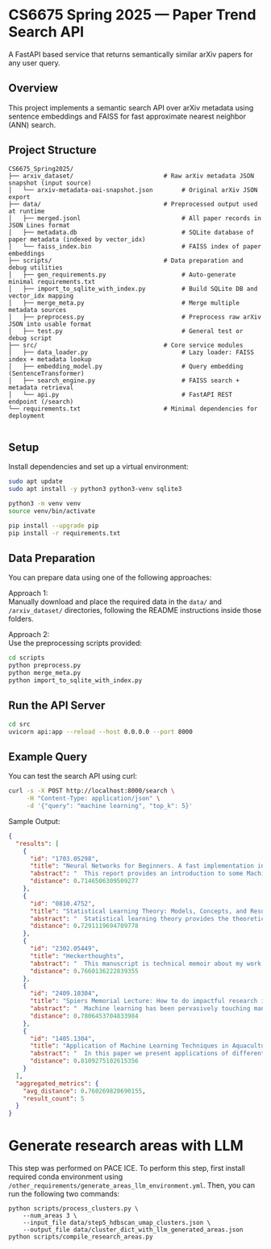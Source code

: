 # CS6675 Spring 2025 — Paper Trend Search API

A FastAPI based service that returns semantically similar arXiv papers for any user query.

## Overview

This project implements a semantic search API over arXiv metadata using sentence embeddings and FAISS for fast approximate nearest neighbor (ANN) search.

## Project Structure

```
CS6675_Spring2025/
├── arxiv_dataset/                         # Raw arXiv metadata JSON snapshot (input source)
│   └── arxiv-metadata-oai-snapshot.json        # Original arXiv JSON export
├── data/                                  # Preprocessed output used at runtime
│   ├── merged.jsonl                            # All paper records in JSON Lines format
│   ├── metadata.db                             # SQLite database of paper metadata (indexed by vector_idx)
│   └── faiss_index.bin                         # FAISS index of paper embeddings
├── scripts/                               # Data preparation and debug utilities
│   ├── gen_requirements.py                     # Auto-generate minimal requirements.txt
│   ├── import_to_sqlite_with_index.py          # Build SQLite DB and vector_idx mapping
│   ├── merge_meta.py                           # Merge multiple metadata sources
│   ├── preprocess.py                           # Preprocess raw arXiv JSON into usable format
│   ├── test.py                                 # General test or debug script
├── src/                                   # Core service modules
│   ├── data_loader.py                          # Lazy loader: FAISS index + metadata lookup
│   ├── embedding_model.py                      # Query embedding (SentenceTransformer)
│   ├── search_engine.py                        # FAISS search + metadata retrieval
│   └── api.py                                  # FastAPI REST endpoint (/search)
└── requirements.txt                       # Minimal dependencies for deployment


```

## Setup

Install dependencies and set up a virtual environment:

```bash
sudo apt update
sudo apt install -y python3 python3-venv sqlite3

python3 -m venv venv
source venv/bin/activate

pip install --upgrade pip
pip install -r requirements.txt
```

## Data Preparation

You can prepare data using one of the following approaches:

Approach 1:  
Manually download and place the required data in the `data/` and `/arxiv_dataset/` directories, following the README instructions inside those folders.

Approach 2:  
Use the preprocessing scripts provided:

```bash
cd scripts
python preprocess.py
python merge_meta.py
python import_to_sqlite_with_index.py
```

## Run the API Server

```bash
cd src
uvicorn api:app --reload --host 0.0.0.0 --port 8000
```

## Example Query

You can test the search API using curl:

```bash
curl -s -X POST http://localhost:8000/search \
     -H "Content-Type: application/json" \
     -d '{"query": "machine learning", "top_k": 5}'
```

Sample Output:

```json
{
  "results": [
    {
      "id": "1703.05298",
      "title": "Neural Networks for Beginners. A fast implementation in Matlab, Torch,\n  TensorFlow",
      "abstract": "  This report provides an introduction to some Machine Learning tools within\nthe most common development environments. It mainly focuses on practical\nproblems, skipping any theoretical introduction. It is oriented to both\nstudents trying to approach Machine Learning and experts looking for new\nframeworks.\n",
      "distance": 0.7146506309509277
    },
    {
      "id": "0810.4752",
      "title": "Statistical Learning Theory: Models, Concepts, and Results",
      "abstract": "  Statistical learning theory provides the theoretical basis for many of\ntoday's machine learning algorithms. In this article we attempt to give a\ngentle, non-technical overview over the key ideas and insights of statistical\nlearning theory. We target at a broad audience, not necessarily machine\nlearning researchers. This paper can serve as a starting point for people who\nwant to get an overview on the field before diving into technical details.\n",
      "distance": 0.7291119694709778
    },
    {
      "id": "2302.05449",
      "title": "Heckerthoughts",
      "abstract": "  This manuscript is technical memoir about my work at Stanford and Microsoft\nResearch. Included are fundamental concepts central to machine learning and\nartificial intelligence, applications of these concepts, and stories behind\ntheir creation.\n",
      "distance": 0.7660136222839355
    },
    {
      "id": "2409.10304",
      "title": "Spiers Memorial Lecture: How to do impactful research in artificial\n  intelligence for chemistry and materials science",
      "abstract": "  Machine learning has been pervasively touching many fields of science.\nChemistry and materials science are no exception. While machine learning has\nbeen making a great impact, it is still not reaching its full potential or\nmaturity. In this perspective, we first outline current applications across a\ndiversity of problems in chemistry. Then, we discuss how machine learning\nresearchers view and approach problems in the field. Finally, we provide our\nconsiderations for maximizing impact when researching machine learning for\nchemistry.\n",
      "distance": 0.7806453704833984
    },
    {
      "id": "1405.1304",
      "title": "Application of Machine Learning Techniques in Aquaculture",
      "abstract": "  In this paper we present applications of different machine learning\nalgorithms in aquaculture. Machine learning algorithms learn models from\nhistorical data. In aquaculture historical data are obtained from farm\npractices, yields, and environmental data sources. Associations between these\ndifferent variables can be obtained by applying machine learning algorithms to\nhistorical data. In this paper we present applications of different machine\nlearning algorithms in aquaculture applications.\n",
      "distance": 0.8109275102615356
    }
  ],
  "aggregated_metrics": {
    "avg_distance": 0.760269820690155,
    "result_count": 5
  }
}
```

# Generate research areas with LLM
This step was performed on PACE ICE. To perform this step, first install required conda environment using `/other_requirements/generate_areas_llm_environment.yml`. Then, you can run the following two commands:
```
python scripts/process_clusters.py \
    --num_areas 3 \
    --input_file data/step5_hdbscan_umap_clusters.json \
    --output_file data/cluster_dict_with_llm_generated_areas.json
python scripts/compile_research_areas.py
```